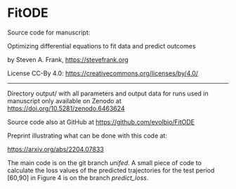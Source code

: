 # FitODE
Source code for manuscript:

Optimizing differential equations to fit data and predict outcomes

by Steven A. Frank, https://stevefrank.org

License CC-By 4.0: https://creativecommons.org/licenses/by/4.0/

---

Directory output/ with all parameters and output data for runs used in manuscript only available on Zenodo at https://doi.org/10.5281/zenodo.6463624

Source code also at GitHub at https://github.com/evolbio/FitODE

Preprint illustrating what can be done with this code at:

  https://arxiv.org/abs/2204.07833

The main code is on the git branch *unifed*. A small piece of code to calculate the loss values of the predicted trajectories for the test period [60,90] in Figure 4 is on the branch *predict_loss*.